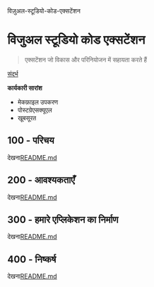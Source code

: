 विज़ुअल-स्टूडियो-कोड-एक्सटेंशन

# विजुअल स्टूडियो कोड एक्सटेंशन

> एक्सटेंशन जो विकास और परिनियोजन में सहायता करते हैं

[संदर्भ](./REFERENCES.md)

**कार्यकारी सारांश**

-   मेकफ़ाइल उपकरण
-   पोस्टग्रेएसक्यूएल
-   खूबसूरत

## 100 - परिचय

देखना[README.md](./100/README.md)

## 200 - आवश्यकताएँ

देखना[README.md](./200/README.md)

## 300 - हमारे एप्लिकेशन का निर्माण

देखना[README.md](./300/README.md)

## 400 - निष्कर्ष

देखना[README.md](./400/README.md)
